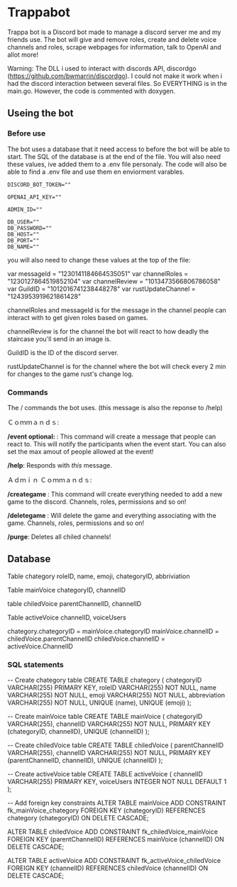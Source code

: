 # Trappabot
Trappa bot is a Discord bot made to manage a discord server me and my friends use. The bot will give and remove roles, create and delete voice channels and roles, scrape webpages for information, talk to OpenAI and allot more!

Warning: The DLL i used to interact with discords API, discordgo (https://github.com/bwmarrin/discordgo). I could not make it work when i had the discord interaction between several files. So EVERYTHING is in the main.go. However, the code is commented with doxygen.

## Useing the bot

### Before use
The bot uses a database that it need access to before the bot will be able to start. The SQL of the database is at the end of the file. You will also need these values, ive added them to a .env file personaly. The code will also be able to find a .env file and use them en enviorment varables.

```
DISCORD_BOT_TOKEN=""

OPENAI_API_KEY=""

ADMIN_ID=""

DB_USER=""
DB_PASSWORD=""
DB_HOST=""
DB_PORT=""
DB_NAME=""
```

you will also need to change these values at the top of the file:

var messageId = "1230141184664535051"
var channelRoles = "1230127864519852104"
var channelReview = "1013473566806786058"
var GuildID = "1012016741238448278"
var rustUpdateChannel = "1243953919621861428"

channelRoles and messageId is for the message in the channel people can interact with to get given roles based on games.

channelReview is for the channel the bot will react to how deadly the staircase you'll send in an image is. 

GuildID is the ID of the discord server.

rustUpdateChannel is for the channel where the bot will check every 2 min for changes to the game rust's change log.

### Commands
The / commands the bot uses. (this message is also the reponse to /help)

Ｃｏｍｍａｎｄｓ:

**/event <ping> <event description> <event start time> optional: <person limit>**: This command will create a message that people can react to. This will notify the participants when the event start. You can also set the max amout of people allowed at the event!
		
**/help**: Responds with _this_ message.
		 
Ａｄｍｉｎ Ｃｏｍｍａｎｄｓ:

**/creategame <name of the game> <name abbreviation> <server emoji for the game>**: This command will create everything needed to add a new game to the discord. Channels, roles, permissions and so on!
		
**/deletegame <name of the game>**: Will delete the game and everything associating with the game. Channels, roles, permissions and so on!

**/purge**: Deletes all chiled channels!


## Database

Table chategory
roleID, name, emoji, chategoryID, abbriviation

Table mainVoice
chategoryID, channelID

table chiledVoice
parentChannelID, channelID

Table activeVoice
channelID, voiceUsers


chategory.chategoryID = mainVoice.chategoryID
mainVoice.channelID = chiledVoice.parentChannelID
chiledVoice.channelID = activeVoice.ChannelID

### SQL statements

-- Create chategory table
CREATE TABLE chategory (
    chategoryID VARCHAR(255) PRIMARY KEY,
    roleID VARCHAR(255) NOT NULL,
    name VARCHAR(255) NOT NULL,
    emoji VARCHAR(255) NOT NULL,
    abbreviation VARCHAR(255) NOT NULL,
    UNIQUE (name),
    UNIQUE (emoji)
);

-- Create mainVoice table
CREATE TABLE mainVoice (
    chategoryID VARCHAR(255),
    channelID VARCHAR(255) NOT NULL,
    PRIMARY KEY (chategoryID, channelID),
    UNIQUE (channelID)
);

-- Create chiledVoice table
CREATE TABLE chiledVoice (
    parentChannelID VARCHAR(255),
    channelID VARCHAR(255) NOT NULL,
    PRIMARY KEY (parentChannelID, channelID),
    UNIQUE (channelID)
);

-- Create activeVoice table
CREATE TABLE activeVoice (
    channelID VARCHAR(255) PRIMARY KEY,
    voiceUsers INTEGER NOT NULL DEFAULT 1
);

-- Add foreign key constraints
ALTER TABLE mainVoice
    ADD CONSTRAINT fk_mainVoice_chategory
    FOREIGN KEY (chategoryID)
    REFERENCES chategory (chategoryID)
    ON DELETE CASCADE;

ALTER TABLE chiledVoice
    ADD CONSTRAINT fk_chiledVoice_mainVoice
    FOREIGN KEY (parentChannelID)
    REFERENCES mainVoice (channelID)
    ON DELETE CASCADE;

ALTER TABLE activeVoice
    ADD CONSTRAINT fk_activeVoice_chiledVoice
    FOREIGN KEY (channelID)
    REFERENCES chiledVoice (channelID)
    ON DELETE CASCADE;
